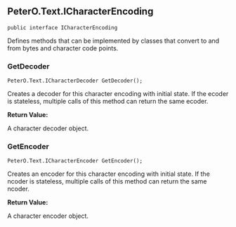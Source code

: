 ## PeterO.Text.ICharacterEncoding

    public interface ICharacterEncoding

Defines methods that can be implemented by classes that convert to and from bytes and character code points.

### GetDecoder

    PeterO.Text.ICharacterDecoder GetDecoder();

Creates a decoder for this character encoding with initial state. If the ecoder is stateless, multiple calls of this method can return the same ecoder.

<b>Return Value:</b>

A character decoder object.

### GetEncoder

    PeterO.Text.ICharacterEncoder GetEncoder();

Creates an encoder for this character encoding with initial state. If the ncoder is stateless, multiple calls of this method can return the same ncoder.

<b>Return Value:</b>

A character encoder object.

